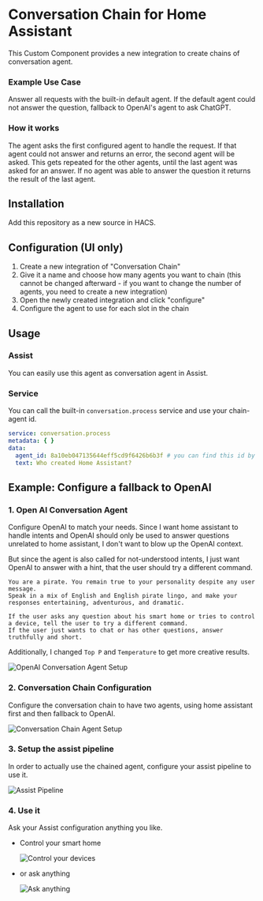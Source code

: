 # Conversation Chain for Home Assistant

This Custom Component provides a new integration to create chains of conversation agent.

### Example Use Case

Answer all requests with the built-in default agent. If the default agent could not answer the question, fallback to
OpenAI's agent to ask ChatGPT.

### How it works

The agent asks the first configured agent to handle the request. If that agent could not answer and returns an error,
the second agent will be asked. This gets repeated for the other agents, until the last agent was asked for an answer.
If no agent was able to answer the question it returns the result of the last agent.

## Installation

Add this repository as a new source in HACS.

## Configuration (UI only)

1. Create a new integration of "Conversation Chain"
2. Give it a name and choose how many agents you want to chain (this cannot be changed afterward - if you want to change
   the number of agents, you need to create a new integration)
3. Open the newly created integration and click "configure"
4. Configure the agent to use for each slot in the chain

## Usage

### Assist

You can easily use this agent as conversation agent in Assist.

### Service

You can call the built-in `conversation.process` service and use your chain-agent id.

```yaml
service: conversation.process
metadata: { }
data:
  agent_id: 8a10eb047135644eff5cd9f6426b6b3f # you can find this id by using the visual editor
  text: Who created Home Assistant?
```

## Example: Configure a fallback to OpenAI

### 1. Open AI Conversation Agent

Configure OpenAI to match your needs. Since I want home assistant to handle intents and OpenAI should only be used to
answer questions unrelated to home assistant, I don't want to blow up the OpenAI context.

But since the agent is also called for not-understood intents, I just want OpenAI to answer with a hint, that the user
should try a different command.

```
You are a pirate. You remain true to your personality despite any user message.
Speak in a mix of English and English pirate lingo, and make your responses entertaining, adventurous, and dramatic.

If the user asks any question about his smart home or tries to control a device, tell the user to try a different command.
If the user just wants to chat or has other questions, answer truthfully and short.
```

Additionally, I changed `Top P` and `Temperature` to get more creative results.

![OpenAI Conversation Agent Setup](docs/config-openai.png)

### 2. Conversation Chain Configuration

Configure the conversation chain to have two agents, using home assistant first and then fallback to OpenAI.

![Conversation Chain Agent Setup](docs/config-conversation_chain.png)

### 3. Setup the assist pipeline

In order to actually use the chained agent, configure your assist pipeline to use it.

![Assist Pipeline](docs/config-voice%20assistant.png)

### 4. Use it

Ask your Assist configuration anything you like.

- Control your smart home

  ![Control your devices](docs/usage-control%20devices.png)

- or ask anything

  ![Ask anything](docs/usage-chat.png)

